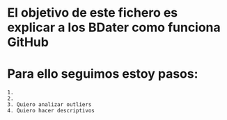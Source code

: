 # El objetivo de este fichero es explicar a los BDater como funciona GitHub

# Para ello seguimos estoy pasos:

	1.
	2.
	3. Quiero analizar outliers
	4. Quiero hacer descriptivos